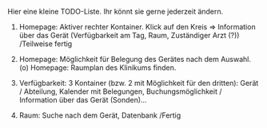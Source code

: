 Hier eine kleine TODO-Liste. Ihr könnt sie gerne jederzeit ändern. 

1. Homepage: Aktiver rechter Kontainer. Klick auf den Kreis => Information über das Gerät (Verfügbarkeit am Tag, Raum, Zuständiger Arzt (?)) /Teilweise fertig
2. Homepage: Möglichkeit für Belegung des Gerätes nach dem Auswahl. 
(o) Homepage: Raumplan des Klinikums finden.


3. Verfügbarkeit: 3 Kontainer (bzw. 2 mit Möglichkeit für den dritten): Gerät / Abteilung, Kalender mit Belegungen, Buchungsmöglichkeit / Information über das Gerät (Sonden)...


4. Raum: Suche nach dem Gerät, Datenbank /Fertig

